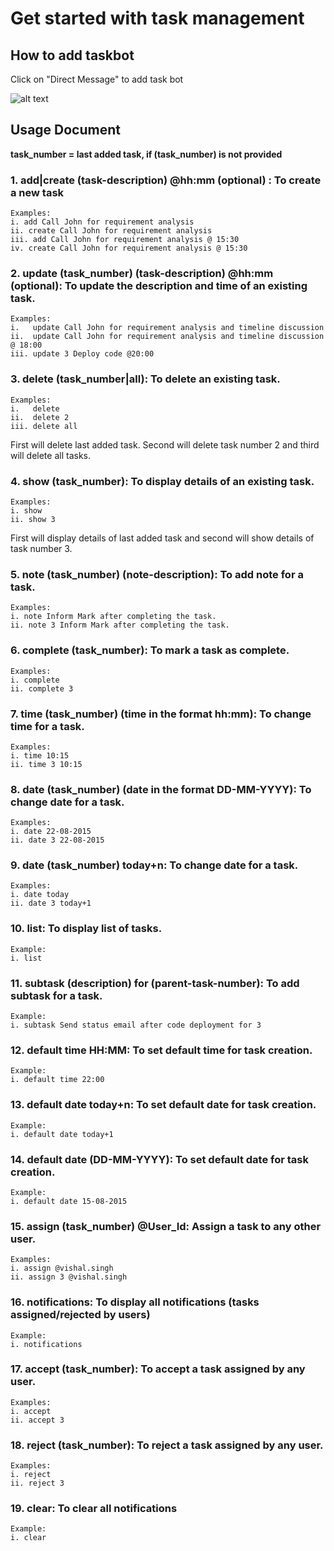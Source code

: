 # Get started with task management


## How to add taskbot

Click on "Direct Message" to add task bot

![alt text](https://github.com/vishals79/hubot-todo/blob/master/etc/add-bot.jpg "add bot")


## Usage Document

**task_number = last added task, if (task_number) is not provided**

### 1. add|create (task-description) @hh:mm (optional) : To create a new task
	Examples:
	i. add Call John for requirement analysis
	ii. create Call John for requirement analysis
	iii. add Call John for requirement analysis @ 15:30
	iv. create Call John for requirement analysis @ 15:30

### 2. update (task_number) (task-description) @hh:mm (optional): To update the description and time of an existing task.
	Examples:
	i.   update Call John for requirement analysis and timeline discussion
	ii.  update Call John for requirement analysis and timeline discussion @ 18:00
	iii. update 3 Deploy code @20:00

### 3. delete (task_number|all): To delete an existing task.
	Examples:
	i.   delete
	ii.  delete 2
	iii. delete all

First will delete last added task. Second will delete task number 2 and third will delete all tasks.

### 4. show (task_number): To display details of an existing task.
	Examples:
	i. show
	ii. show 3

First will display details of last added task and second will show details of task number 3.

### 5. note (task_number) (note-description): To add note for a task.
	Examples:
	i. note Inform Mark after completing the task.
	ii. note 3 Inform Mark after completing the task.

### 6. complete (task_number): To mark a task as complete.
	Examples:
	i. complete
	ii. complete 3

### 7. time (task_number) (time in the format hh:mm): To change time for a task.
	Examples:
	i. time 10:15
	ii. time 3 10:15

### 8. date (task_number) (date in the format DD-MM-YYYY): To change date for a task.
	Examples:
	i. date 22-08-2015
	ii. date 3 22-08-2015

### 9. date (task_number) today+n: To change date for a task.
	Examples:
	i. date today
	ii. date 3 today+1

### 10. list: To display list of tasks.
	Example:
	i. list

### 11. subtask (description) for (parent-task-number): To add subtask for a task.
	Example:
	i. subtask Send status email after code deployment for 3

### 12. default time HH:MM: To set default time for task creation.
	Example:
	i. default time 22:00

### 13. default date today+n: To set default date for task creation.
	Example:
	i. default date today+1

### 14. default date (DD-MM-YYYY): To set default date for task creation.
	Example:
	i. default date 15-08-2015

### 15. assign (task_number) @User_Id: Assign a task to any other user.
	Examples:
	i. assign @vishal.singh
	ii. assign 3 @vishal.singh

### 16. notifications: To display all notifications (tasks assigned/rejected by users)
	Example:
	i. notifications

### 17. accept (task_number): To accept a task assigned by any user.
	Examples:
	i. accept
	ii. accept 3

### 18. reject (task_number): To reject a task assigned by any user.
	Examples:
	i. reject
	ii. reject 3

### 19. clear: To clear all notifications
	Example:
	i. clear

